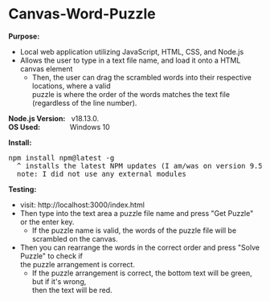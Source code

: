 # Canvas-Word-Puzzle

**Purpose:**
- Local web application utilizing JavaScript, HTML, CSS, and Node.js  
- Allows the user to type in a text file name, and load it onto a HTML canvas element
  - Then, the user can drag the scrambled words into their respective locations, where a valid  
    puzzle is where the order of the words matches the text file (regardless of the line number).

**Node.js Version:** &nbsp; v18.13.0.  
**OS Used:** &nbsp; &nbsp; &nbsp; &nbsp; &nbsp; &nbsp; &nbsp; Windows 10  

**Install:**  
<pre>
npm install npm@latest -g  
  ^ installs the latest NPM updates (I am/was on version 9.5.1)  
  note: I did not use any external modules
</pre>

**Testing:**  
- visit: http://localhost:3000/index.html
- Then type into the text area a puzzle file name and press "Get Puzzle" or the enter key.
  - If the puzzle name is valid, the words of the puzzle file will be scrambled on the canvas.
- Then you can rearrange the words in the correct order and press "Solve Puzzle" to check if  
  the puzzle arrangement is correct.
  - If the puzzle arrangement is correct, the bottom text will be green, but if it's wrong,  
    then the text will be red.
